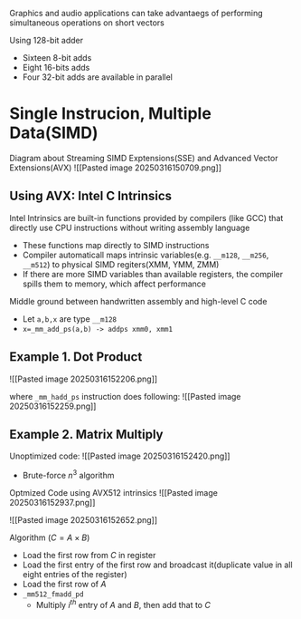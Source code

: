 Graphics and audio applications can take advantaegs of performing simultaneous operations on short vectors

Using 128-bit adder
- Sixteen 8-bit adds
- Eight 16-bits adds
- Four 32-bit adds
are available in parallel

# Single Instrucion, Multiple Data(SIMD)
Diagram about Streaming SIMD Exptensions(SSE) and Advanced Vector Extensions(AVX)
![[Pasted image 20250316150709.png]]

## Using AVX: Intel C Intrinsics
Intel Intrinsics are built-in functions provided by compilers (like GCC) that directly use CPU instructions without writing assembly language
- These functions map directly to SIMD instructions
- Compiler automaticall maps intrinsic variables(e.g. `__m128`, `__m256`, `__m512`) to physical SIMD regiters(XMM, YMM, ZMM)
- If there are more SIMD variables than available registers, the compiler spills them to memory, which affect performance

Middle ground between handwritten assembly and high-level C code
- Let `a,b,x` are type `__m128`
- `x=_mm_add_ps(a,b) -> addps xmm0, xmm1` 

## Example 1. Dot Product
![[Pasted image 20250316152206.png]]

where `_mm_hadd_ps` instruction does following:
![[Pasted image 20250316152259.png]]

## Example 2. Matrix Multiply
Unoptimized code:
![[Pasted image 20250316152420.png]]
- Brute-force $n^{3}$ algorithm

Optmized Code using AVX512 intrinsics
![[Pasted image 20250316152937.png]]

![[Pasted image 20250316152652.png]]

Algorithm ($C=A\times B$)
- Load the first row from $C$ in register
- Load the first entry of the first row and broadcast it(duplicate value in all eight entries of the register)
- Load the first row of $A$
- `_mm512_fmadd_pd`
	- Multiply $i^{th}$ entry of $A$ and $B$, then add that to $C$